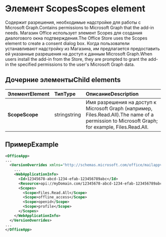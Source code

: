 # <a name="scopes-element"></a><span data-ttu-id="83462-101">Элемент Scopes</span><span class="sxs-lookup"><span data-stu-id="83462-101">Scopes element</span></span>

<span data-ttu-id="83462-102">Содержит разрешения, необходимые надстройке для работы с Microsoft Graph.</span><span class="sxs-lookup"><span data-stu-id="83462-102">Contains permissions to Microsoft Graph that the add-in needs.</span></span> <span data-ttu-id="83462-103">Магазин Office использует элемент Scopes для создания диалогового окна подтверждения.</span><span class="sxs-lookup"><span data-stu-id="83462-103">The Office Store uses the Scopes element to create a consent dialog box.</span></span> <span data-ttu-id="83462-104">Когда пользователи устанавливают надстройку из Магазина, им предлагается предоставить ей указанные разрешения на доступ к данным Microsoft Graph.</span><span class="sxs-lookup"><span data-stu-id="83462-104">When users install the add-in from the Store, they are prompted to grant the add-in the specified permissions to the user's Microsoft Graph data.</span></span>

## <a name="child-elements"></a><span data-ttu-id="83462-105">Дочерние элементы</span><span class="sxs-lookup"><span data-stu-id="83462-105">Child elements</span></span>

|  <span data-ttu-id="83462-106">Элемент</span><span class="sxs-lookup"><span data-stu-id="83462-106">Element</span></span> |  <span data-ttu-id="83462-107">Тип</span><span class="sxs-lookup"><span data-stu-id="83462-107">Type</span></span>  |  <span data-ttu-id="83462-108">Описание</span><span class="sxs-lookup"><span data-stu-id="83462-108">Description</span></span>  |
|:-----|:-----|:-----|
|  <span data-ttu-id="83462-109">**Scope**</span><span class="sxs-lookup"><span data-stu-id="83462-109">**Scope**</span></span>                |  <span data-ttu-id="83462-110">string</span><span class="sxs-lookup"><span data-stu-id="83462-110">string</span></span>     |   <span data-ttu-id="83462-111">Имя разрешения на доступ к Microsoft Graph (например, Files.Read.All).</span><span class="sxs-lookup"><span data-stu-id="83462-111">The name of a permission to Microsoft Graph; for example, Files.Read.All.</span></span> |

## <a name="example"></a><span data-ttu-id="83462-112">Пример</span><span class="sxs-lookup"><span data-stu-id="83462-112">Example</span></span>

```xml
<OfficeApp>
...
  <VersionOverrides xmlns="http://schemas.microsoft.com/office/mailappversionoverrides" xsi:type="VersionOverridesV1_0">
    ...
    <WebApplicationInfo>
      <Id>12345678-abcd-1234-efab-123456789abc</Id>
      <Resource>api://myDomain.com/12345678-abcd-1234-efab-123456789abc<Resource>
      <Scopes>
        <Scope>Files.Read.All</Scope>
        <Scope>offline_access</Scope>
        <Scope>openid</Scope>
        <Scope>profile</Scope>
      </Scopes>
    </WebApplicationInfo>
  </VersionOverrides>
...
</OfficeApp>
```
